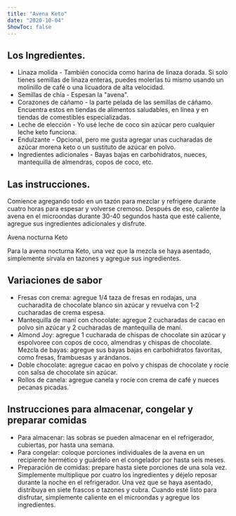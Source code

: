 ```yaml
---
title: "Avena Keto"
date: "2020-10-04"
ShowToc: false
---
```



## Los Ingredientes.

-   Linaza molida - También conocida como harina de linaza dorada. Si solo tienes semillas de linaza enteras, puedes molerlas tú mismo usando un molinillo de café o una licuadora de alta velocidad.
-   Semillas de chía - Espesan la "avena".
-  Corazones de cáñamo - la parte pelada de las semillas de cáñamo. Encuentra estos en tiendas de alimentos saludables, en línea y en tiendas de comestibles especializadas.
-   Leche de elección - Yo usé leche de coco sin azúcar pero cualquier leche keto funciona.
-   Endulzante - Opcional, pero me gusta agregar unas cucharadas de azúcar morena keto o un sustituto de azúcar en polvo.
-   Ingredientes adicionales - Bayas bajas en carbohidratos, nueces, mantequilla de almendras, copos de coco, etc.

## Las instrucciones.

Comience agregando todo en un tazón para mezclar y refrigere durante cuatro horas para espesar y volverse cremoso. Después de eso, caliente la avena en el microondas durante 30-40 segundos hasta que esté caliente, agregue sus ingredientes adicionales y disfrute.

Avena nocturna Keto

Para la avena nocturna Keto, una vez que la mezcla se haya asentado, simplemente sírvala en tazones y agregue sus ingredientes.

## Variaciones de sabor

- Fresas con crema: agregue 1/4 taza de fresas en rodajas, una cucharadita de chocolate blanco sin azúcar y revuelva con 1-2 cucharadas de crema espesa.
- Mantequilla de maní con chocolate: agregue 2 cucharadas de cacao en polvo sin azúcar y 2 cucharadas de mantequilla de maní. 
- Almond Joy: agregue 1 cucharada de chispas de chocolate sin azúcar y espolvoree con copos de coco, almendras y chispas de chocolate. Mezcla de bayas: agregue sus bayas bajas en carbohidratos favoritas, como fresas, frambuesas y arándanos.
- Doble chocolate: agregue cacao en polvo y chispas de chocolate y rocíe con salsa de chocolate sin azúcar. 
- Rollos de canela: agregue canela y rocíe con crema de café y nueces pecanas picadas.`

## Instrucciones para almacenar, congelar y preparar comidas

- Para almacenar: las sobras se pueden almacenar en el refrigerador, cubiertas, por hasta una semana. 
- Para congelar: coloque porciones individuales de la avena en un recipiente hermético y guárdelo en el congelador por hasta seis meses. 
- Preparación de comidas: prepare hasta siete porciones de una sola vez. Simplemente multiplique por cuatro los ingredientes y déjelo reposar durante la noche en el refrigerador. Una vez que se haya asentado, distribuya en siete frascos o tazones y cubra. Cuando esté listo para disfrutar, simplemente caliente en el microondas y agregue los ingredientes.